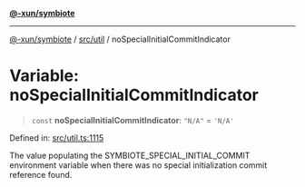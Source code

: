 [**@-xun/symbiote**](../../../README.md)

***

[@-xun/symbiote](../../../README.md) / [src/util](../README.md) / noSpecialInitialCommitIndicator

# Variable: noSpecialInitialCommitIndicator

> `const` **noSpecialInitialCommitIndicator**: `"N/A"` = `'N/A'`

Defined in: [src/util.ts:1115](https://github.com/Xunnamius/symbiote/blob/138da875f3247f966687e95b91c7caf822df3c49/src/util.ts#L1115)

The value populating the SYMBIOTE_SPECIAL_INITIAL_COMMIT environment variable
when there was no special initialization commit reference found.
